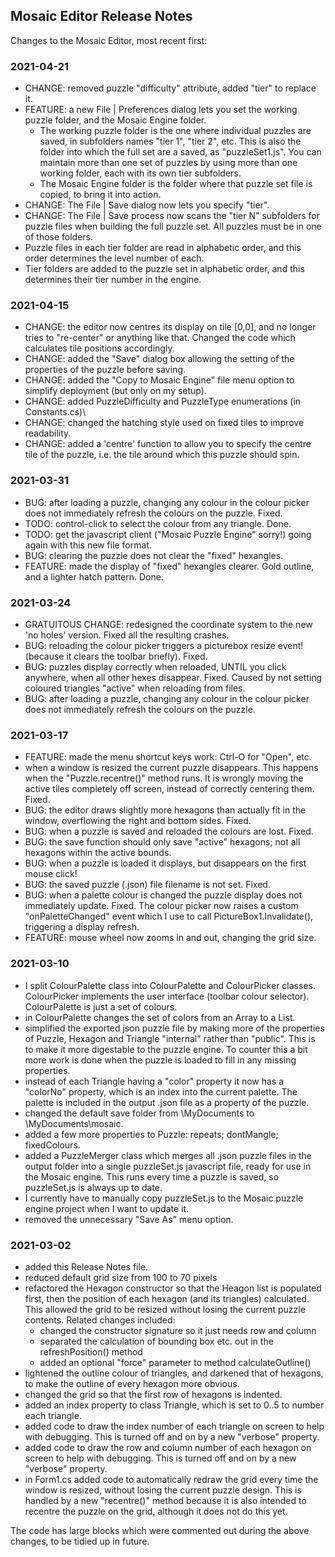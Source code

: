 ﻿## Mosaic Editor Release Notes

Changes to the Mosaic Editor, most recent first:

### 2021-04-21
- CHANGE: removed puzzle "difficulty" attribute, added "tier" to replace it.
- FEATURE: a new File | Preferences dialog lets you set the working puzzle folder, and the Mosaic Engine folder.
  - The working puzzle folder is the one where individual puzzles are saved, in subfolders names "tier 1", "tier 2", etc.
  This is also the folder into which the full set are a saved, as "puzzleSet1.js".  You can maintain more than one set of
puzzles by using more than one working folder, each with its own tier subfolders.
  - The Mosaic Engine folder is the folder where that puzzle set file is copied, to bring it into action.
- CHANGE: The File | Save dialog now lets you specify "tier".
- CHANGE: The File | Save process now scans the "tier N" subfolders for puzzle files when building the full puzzle set.  All puzzles must be in one of those folders.
- Puzzle files in each tier folder are read in alphabetic order, and this order determines the level number of each.
- Tier folders are added to the puzzle set in  alphabetic order, and this determines their tier number in the engine.

### 2021-04-15
- CHANGE: the editor now centres its display on tile [0,0], and no longer tries to "re-center" or anything like that.  Changed the code which calculates tile positions accordingly.
- CHANGE: added the "Save" dialog box allowing the setting of the properties of the puzzle before saving.
- CHANGE: added the "Copy to Mosaic Engine" file menu option to simplify deployment (but only on my setup).
- CHANGE: added PuzzleDifficulty and PuzzleType enumerations (in Constants.cs)\
- CHANGE: changed the hatching style used on fixed tiles to improve readability.
- CHANGE: added a 'centre' function to allow you to specify the centre tile of the puzzle, i.e. the tile around which this puzzle should spin.

### 2021-03-31
- BUG: after loading a puzzle, changing any colour in the colour picker does not immediately refresh the colours on the puzzle.  Fixed.
- TODO: control-click to select the colour from any triangle.  Done.
- TODO: get the javascript client ("Mosaic Puzzle Engine" sorry!) going again with this new file format.
- BUG: clearing the puzzle does not clear the "fixed" hexangles.
- FEATURE: made the display of "fixed" hexangles clearer.  Gold outline, and a lighter hatch pattern.  Done.

### 2021-03-24
- GRATUITOUS CHANGE: redesigned the coordinate system to the new 'no holes' version.  Fixed all the resulting crashes.
- BUG: reloading the colour picker triggers a picturebox resize event! (because it clears the toolbar briefly).  Fixed.
- BUG: puzzles display correctly when reloaded, UNTIL you click anywhere, when all other hexes disappear.  Fixed.  Caused
by not setting coloured triangles "active" when reloading from files.
- BUG: after loading a puzzle, changing any colour in the colour picker does not immediately refresh the colours on the puzzle.

### 2021-03-17
- FEATURE: made the menu shortcut keys work: Ctrl-O for "Open", etc.
- when a window is resized the current puzzle disappears.  This happens when the "Puzzle.recentre()" method runs.
It is wrongly moving the active tiles completely off screen, instead of correctly centering them.  Fixed.
- BUG: the editor draws slightly more hexagons than actually fit in the window, overflowing the right
and bottom sides.  Fixed.
- BUG: when a puzzle is saved and reloaded the colours are lost.  Fixed.
- BUG: the save function should only save "active" hexagons; not all hexagons within the active bounds.
- BUG: when a puzzle is loaded it displays, but disappears on the first mouse click!
- BUG: the saved puzzle (.json) file filename is not set.  Fixed.
- BUG: when a palette colour is changed the puzzle display does not immediately update.  Fixed.  The colour picker now
raises a custom "onPaletteChanged" event which I use to call PictureBox1.Invalidate(), triggering a display refresh.
- FEATURE: mouse wheel now zooms in and out, changing the grid size.

### 2021-03-10
- I split ColourPalette class into ColourPalette and ColourPicker classes.  ColourPicker implements
the user interface (toolbar colour selector).  ColourPalette is just a set of colours.
- in ColourPalette changes the set of colors from an Array to a List.
- simplified the exported json puzzle file by making more of the properties of Puzzle,
Hexagon and Triangle "internal" rather than "public".  This is to make it more digestable to
the puzzle engine.  To counter this a bit more work is done when the puzzle is loaded to fill
in any missing properties.
- instead of each Triangle having a "color" property it now has a "colorNo" property, which is
an index into the current palette.  The palette is included in the output .json file as a property
of the puzzle.
- changed the default save folder from \MyDocuments to \MyDocuments\mosaic.
- added a few more properties to Puzzle: repeats; dontMangle; fixedColours.
- added a PuzzleMerger class which merges all .json puzzle files in the output folder into a
single puzzleSet.js javascript file, ready for use in the Mosaic engine.  This runs every time a
puzzle is saved, so puzzleSet.js is always up to date.
- I currently have to manually copy puzzleSet.js to the Mosaic puzzle engine project when I want
to update it.
- removed the unnecessary "Save As" menu option.

### 2021-03-02
- added this Release Notes file.
- reduced default grid size from 100 to 70 pixels
- refactored the Hexagon constructor so that the Heagon list is populated first,
then the position of each hexagon (and its triangles) calculated.  This allowed the
grid to be resized without losing the current puzzle contents.  Related changes included:
    - changed the constructor signature so it just needs row and column
    - separated the calculation of bounding box etc. out in the refreshPosition() method
    - added an optional "force" parameter to method calculateOutline()
- lightened the outline colour of triangles, and darkened that of hexagons, to make the
outline of every hexagon more obvious.
- changed the grid so that the first row of hexagons is indented.
- added an index property to class Triangle, which is set to 0..5 to number each triangle.
- added code to draw the index number of each triangle on screen to help with debugging.  This
is turned off and on by a new "verbose" property.
- added code to draw the row and column number of each hexagon on screen to help with debugging.  This
is turned off and on by a new "verbose" property.
- in Form1.cs added code to automatically redraw the grid every time the window is resized,
without losing the current puzzle design.  This is handled by a new "recentre()" method
because it is also intended to recentre the puzzle on the grid, although it does not do this
yet.

The code has large blocks which were commented out during the above changes, to be tidied up
in future.


